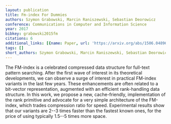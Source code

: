 ```yaml
---
layout: publication
title: Fm-index For Dummies
authors: Szymon Grabowski, Marcin Raniszewski, Sebastian Deorowicz
conference: Communications in Computer and Information Science
year: 2017
bibkey: grabowski2015fm
citations: 6
additional_links: [{name: Paper, url: 'https://arxiv.org/abs/1506.04896'}]
tags: []
short_authors: Szymon Grabowski, Marcin Raniszewski, Sebastian Deorowicz
---
```

The FM-index is a celebrated compressed data structure for full-text pattern
searching. After the first wave of interest in its theoretical developments, we
can observe a surge of interest in practical FM-index variants in the last few
years. These enhancements are often related to a bit-vector representation,
augmented with an efficient rank-handling data structure. In this work, we
propose a new, cache-friendly, implementation of the rank primitive and
advocate for a very simple architecture of the FM-index, which trades
compression ratio for speed. Experimental results show that our variants are
2--3 times faster than the fastest known ones, for the price of using typically
1.5--5 times more space.